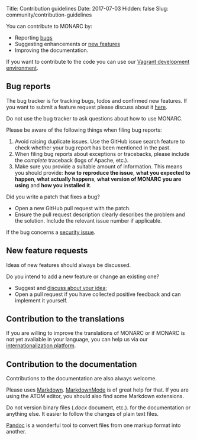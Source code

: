Title: Contribution guidelines
Date: 2017-07-03
Hidden: false
Slug: community/contribution-guidelines


You can contribute to MONARC by:

* Reporting [bugs](https://github.com/monarc-project/MonarcAppFO/issues/new?assignees=&labels=bug%2C+potential-bug%2C+needs+triage&template=bug_report.md)
* Suggesting enhancements or [new features](https://github.com/monarc-project/MonarcAppFO/discussions/categories/ideas)
* Improving the documentation.

If you want to contribute to the code you can use our
[Vagrant development environment](https://github.com/monarc-project/MonarcAppFO/tree/master/vagrant).


## Bug reports

The bug tracker is for tracking bugs, todos and confirmed new features.
If you want to submit a feature request please discuss about it
[here](https://github.com/monarc-project/MonarcAppFO/discussions).

Do not use the bug tracker to ask questions about how to use MONARC.

Please be aware of the following things when filing bug reports:

1. Avoid raising duplicate issues. Use the GitHub issue search feature
   to check whether your bug report has been mentioned in the past.
2. When filing bug reports about exceptions or tracebacks, please include the
   *complete* traceback (logs of Apache, etc.).
3. Make sure you provide a suitable amount of information. This
   means you should provide: **how to reproduce the issue**,
   **what you expected to happen**, **what actually happens**,
   **what version of MONARC you are using** and  **how you installed it**.

Did you write a patch that fixes a bug?

* Open a new GitHub pull request with the patch.
* Ensure the pull request description clearly describes the problem and the
  solution. Include the relevant issue number if applicable.

If the bug concerns a
[security issue](/community/vulnerability-disclosure).


## New feature requests

Ideas of new features should always be discussed.

Do you intend to add a new feature or change an existing one?

* Suggest and [discuss about your idea](https://github.com/monarc-project/MonarcAppFO/discussions/categories/ideas);
* Open a pull request if you have collected positive feedback and can implement it yourself.


## Contribution to the translations

If you are willing to improve the translations of MONARC or if MONARC is not
yet available in your language, you can help us via our
[internationalization platform](https://translate.monarc.lu/projects/monarc/).


## Contribution to the documentation

Contributions to the documentation are also always welcome.

Please uses
[Markdown](https://daringfireball.net/projects/markdown/).
[MarkdownMode](https://www.emacswiki.org/emacs/MarkdownMode) is of great help
for that. If you are using the ATOM editor, you should also find some Markdown
extensions.

Do not version binary files (*.docx* document, etc.). for the
documentation or anything else. It easier to follow the changes of plain text
files.

[Pandoc](http://pandoc.org) is a wonderful tool to convert files from one
markup format into another.
